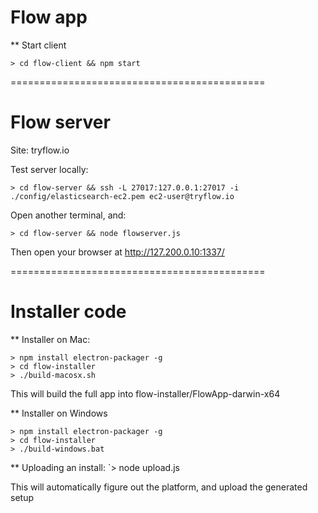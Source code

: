 # Flow app

** Start client
```
> cd flow-client && npm start
```
============================================
# Flow server

Site: tryflow.io

Test server locally:
```
> cd flow-server && ssh -L 27017:127.0.0.1:27017 -i ./config/elasticsearch-ec2.pem ec2-user@tryflow.io
```
Open another terminal, and:
```
> cd flow-server && node flowserver.js
```
Then open your browser at http://127.200.0.10:1337/

============================================
# Installer code

** Installer on Mac:

```
> npm install electron-packager -g
> cd flow-installer
> ./build-macosx.sh
```

This will build the full app into flow-installer/FlowApp-darwin-x64

** Installer on Windows

```
> npm install electron-packager -g
> cd flow-installer
> ./build-windows.bat
```

** Uploading an install:
`> node upload.js

This will automatically figure out the platform, and upload the generated setup

